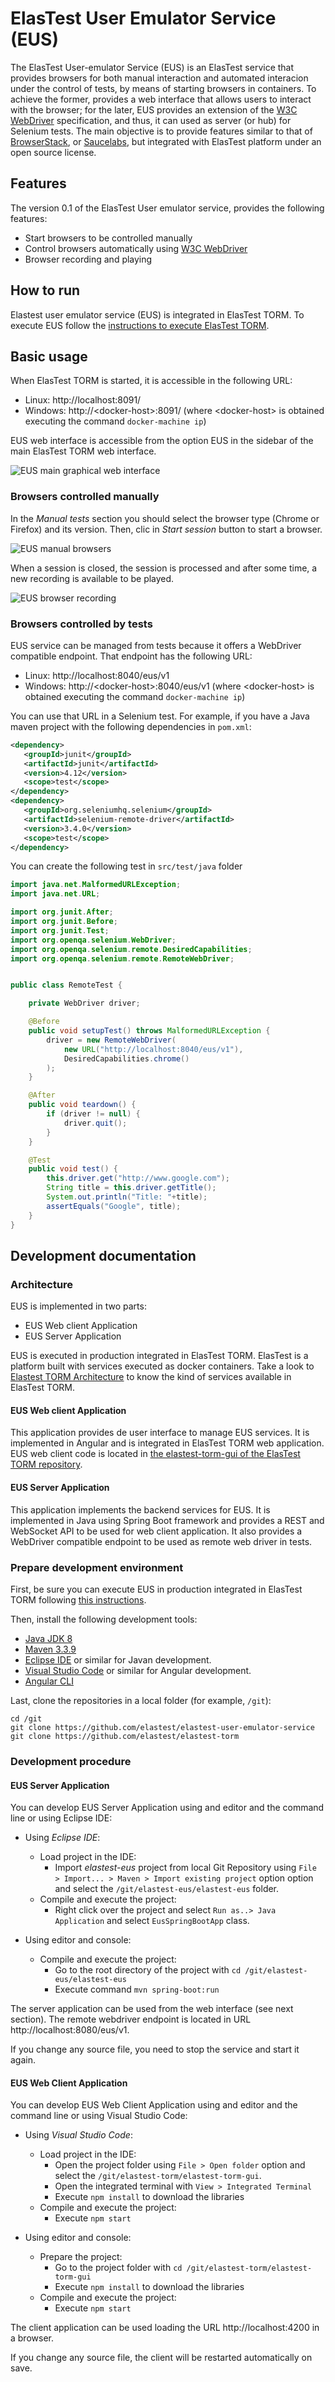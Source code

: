 # ElasTest User Emulator Service (EUS)

The ElasTest User-emulator Service (EUS) is an ElasTest service that provides browsers for both manual interaction and automated interacion under the control of tests, by means of starting browsers in containers. To achieve the former, provides a web interface that allows users to interact with the browser; for the later, EUS provides an extension of the [W3C WebDriver](https://www.w3.org/TR/webdriver/) specification, and thus, it can used as server (or hub) for Selenium tests. The main objective is to provide features similar to that of [BrowserStack](https://www.browserstack.com/), or [Saucelabs](https://saucelabs.com/), but integrated with ElasTest platform under an open source license.

## Features
The version 0.1 of the ElasTest User emulator service, provides the following features:

- Start browsers to be controlled manually
- Control browsers automatically using  [W3C WebDriver](https://www.w3.org/TR/webdriver/)
- Browser recording and playing

## How to run

Elastest user emulator service (EUS) is integrated in ElasTest TORM. To execute EUS follow the [instructions to execute ElasTest TORM](https://github.com/elastest/elastest-torm/blob/master/docs/index.md).

## Basic usage

When ElasTest TORM is started, it is accessible in the following URL:
- Linux: http://localhost:8091/ 
- Windows: http://\<docker-host>:8091/ (where \<docker-host> is obtained executing the command `docker-machine ip`) 

EUS web interface is accessible from the option EUS in the sidebar of the main ElasTest TORM web interface.

![EUS main graphical web interface](imgs/main-gui.png)</p>

### Browsers controlled manually

In the *Manual tests* section you should select the browser type (Chrome or Firefox) and its version. Then, clic in *Start session* button to start a browser.

![EUS manual browsers](imgs/manual-browser.png)</p>

When a session is closed, the session is processed and after some time, a new recording is available to be played.

![EUS browser recording](imgs/browser-recording.png)</p>

### Browsers controlled by tests

EUS service can be managed from tests because it offers a WebDriver compatible endpoint. That endpoint has the following URL: 
- Linux: http://localhost:8040/eus/v1 
- Windows: http://\<docker-host>:8040/eus/v1 (where \<docker-host> is obtained executing the command `docker-machine ip`) 

You can use that URL in a Selenium test. For example, if you have a Java maven project with the following dependencies in `pom.xml`:

```xml
<dependency>
   <groupId>junit</groupId>
   <artifactId>junit</artifactId>
   <version>4.12</version>
   <scope>test</scope>
</dependency>
<dependency>
   <groupId>org.seleniumhq.selenium</groupId>
   <artifactId>selenium-remote-driver</artifactId>
   <version>3.4.0</version>
   <scope>test</scope>
</dependency>
```

You can create the following test in `src/test/java` folder

```java
import java.net.MalformedURLException;
import java.net.URL;

import org.junit.After;
import org.junit.Before;
import org.junit.Test;
import org.openqa.selenium.WebDriver;
import org.openqa.selenium.remote.DesiredCapabilities;
import org.openqa.selenium.remote.RemoteWebDriver;


public class RemoteTest {

    private WebDriver driver;

    @Before
    public void setupTest() throws MalformedURLException {     
        driver = new RemoteWebDriver(
            new URL("http://localhost:8040/eus/v1"),
            DesiredCapabilities.chrome()
        );
    }

    @After
    public void teardown() {
        if (driver != null) {
            driver.quit();
        }
    }

    @Test
    public void test() {
        this.driver.get("http://www.google.com");
        String title = this.driver.getTitle();
        System.out.println("Title: "+title);
        assertEquals("Google", title);
    }
}
```

## Development documentation

### Architecture

EUS is implemented in two parts:
* EUS Web client Application
* EUS Server Application

EUS is executed in production integrated in ElasTest TORM. ElasTest is a platform built with services executed as docker containers. Take a look to [Elastest TORM Architecture](https://github.com/elastest/elastest-torm/blob/master/docs/index.md#arquitecture) to know the kind of services available in ElasTest TORM.

#### EUS Web client Application

This application provides de user interface to manage EUS services. It is implemented in Angular and is integrated in ElasTest TORM web application. EUS web client code is located in [the elastest-torm-gui of the ElasTest TORM repository](https://github.com/elastest/elastest-torm/tree/master/elastest-torm-gui).

#### EUS Server Application

This application implements the backend services for EUS. It is implemented in Java using Spring Boot framework and provides a REST and WebSocket API to be used for web client application. It also provides a WebDriver compatible endpoint to be used as remote web driver in tests. 

### Prepare development environment

First, be sure you can execute EUS in production integrated in ElasTest TORM following [this instructions](https://github.com/elastest/elastest-torm/blob/master/docs/index.md#how-to-run).

Then, install the following development tools:
- [Java JDK 8](http://www.oracle.com/technetwork/java/javase/downloads/jdk8-downloads-2133151.html)
- [Maven 3.3.9](https://maven.apache.org/download.cgi)
- [Eclipse IDE](https://eclipse.org/ide/) or similar for Javan development.
- [Visual Studio Code](https://code.visualstudio.com/) or similar for Angular development.
- [Angular CLI](https://cli.angular.io/) 

Last, clone the repositories in a local folder (for example, `/git`):

```
cd /git
git clone https://github.com/elastest/elastest-user-emulator-service
git clone https://github.com/elastest/elastest-torm
```

### Development procedure

#### EUS Server Application

You can develop EUS Server Application using and editor and the command line or using Eclipse IDE:
* Using *Eclipse IDE*: 
  * Load project in the IDE: 
    * Import *elastest-eus* project from local Git Repository using `File > Import... > Maven > Import existing project` option option and select the `/git/elastest-eus/elastest-eus` folder.
  * Compile and execute the project:
    * Right click over the project and select `Run as..> Java Application` and select `EusSpringBootApp` class.

* Using editor and console:
    * Compile and execute the project: 
      * Go to the root directory of the project with `cd /git/elastest-eus/elastest-eus`
      * Execute command `mvn spring-boot:run`

The server application can be used from the web interface (see next section). The remote webdriver endpoint is located in URL http://localhost:8080/eus/v1.

If you change any source file, you need to stop the service and start it again.

#### EUS Web Client Application

You can develop EUS Web Client Application using and editor and the command line or using Visual Studio Code:

* Using *Visual Studio Code*:
  * Load project in the IDE:
    * Open the project folder using `File > Open folder` option and select the `/git/elastest-torm/elastest-torm-gui`.
    * Open the integrated terminal with `View > Integrated Terminal`
    * Execute `npm install` to download the libraries
  * Compile and execute the project:    
    * Execute `npm start`

* Using editor and console:
  * Prepare the project:
    * Go to the project folder with `cd /git/elastest-torm/elastest-torm-gui`
    * Execute `npm install` to download the libraries
  * Compile and execute the project:    
    * Execute `npm start`

The client application can be used loading the URL http://localhost:4200 in a browser.

If you change any source file, the client will be restarted automatically on save.
